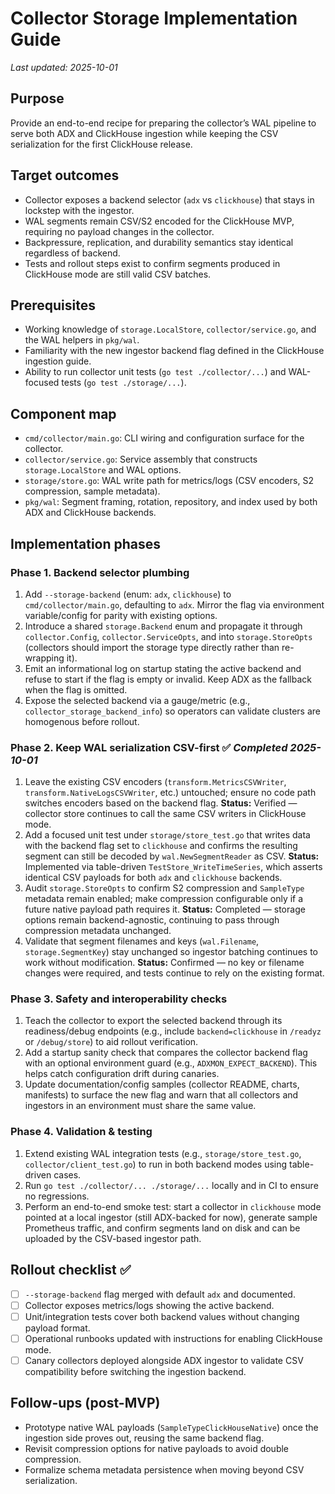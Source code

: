 # Collector Storage Implementation Guide

_Last updated: 2025-10-01_

## Purpose

Provide an end-to-end recipe for preparing the collector’s WAL pipeline to serve both ADX and ClickHouse ingestion while keeping the CSV serialization for the first ClickHouse release.

## Target outcomes

- Collector exposes a backend selector (`adx` vs `clickhouse`) that stays in lockstep with the ingestor.
- WAL segments remain CSV/S2 encoded for the ClickHouse MVP, requiring no payload changes in the collector.
- Backpressure, replication, and durability semantics stay identical regardless of backend.
- Tests and rollout steps exist to confirm segments produced in ClickHouse mode are still valid CSV batches.

## Prerequisites

- Working knowledge of `storage.LocalStore`, `collector/service.go`, and the WAL helpers in `pkg/wal`.
- Familiarity with the new ingestor backend flag defined in the ClickHouse ingestion guide.
- Ability to run collector unit tests (`go test ./collector/...`) and WAL-focused tests (`go test ./storage/...`).

## Component map

- `cmd/collector/main.go`: CLI wiring and configuration surface for the collector.
- `collector/service.go`: Service assembly that constructs `storage.LocalStore` and WAL options.
- `storage/store.go`: WAL write path for metrics/logs (CSV encoders, S2 compression, sample metadata).
- `pkg/wal`: Segment framing, rotation, repository, and index used by both ADX and ClickHouse backends.

## Implementation phases

### Phase 1. Backend selector plumbing

1. Add `--storage-backend` (enum: `adx`, `clickhouse`) to `cmd/collector/main.go`, defaulting to `adx`. Mirror the flag via environment variable/config for parity with existing options.
2. Introduce a shared `storage.Backend` enum and propagate it through `collector.Config`, `collector.ServiceOpts`, and into `storage.StoreOpts` (collectors should import the storage type directly rather than re-wrapping it).
3. Emit an informational log on startup stating the active backend and refuse to start if the flag is empty or invalid. Keep ADX as the fallback when the flag is omitted.
4. Expose the selected backend via a gauge/metric (e.g., `collector_storage_backend_info`) so operators can validate clusters are homogenous before rollout.

### Phase 2. Keep WAL serialization CSV-first ✅ _Completed 2025-10-01_

1. Leave the existing CSV encoders (`transform.MetricsCSVWriter`, `transform.NativeLogsCSVWriter`, etc.) untouched; ensure no code path switches encoders based on the backend flag. **Status:** Verified — collector store continues to call the same CSV writers in ClickHouse mode.
2. Add a focused unit test under `storage/store_test.go` that writes data with the backend flag set to `clickhouse` and confirms the resulting segment can still be decoded by `wal.NewSegmentReader` as CSV. **Status:** Implemented via table-driven `TestStore_WriteTimeSeries`, which asserts identical CSV payloads for both `adx` and `clickhouse` backends.
3. Audit `storage.StoreOpts` to confirm S2 compression and `SampleType` metadata remain enabled; make compression configurable only if a future native payload path requires it. **Status:** Completed — storage options remain backend-agnostic, continuing to pass through compression metadata unchanged.
4. Validate that segment filenames and keys (`wal.Filename`, `storage.SegmentKey`) stay unchanged so ingestor batching continues to work without modification. **Status:** Confirmed — no key or filename changes were required, and tests continue to rely on the existing format.

### Phase 3. Safety and interoperability checks

1. Teach the collector to export the selected backend through its readiness/debug endpoints (e.g., include `backend=clickhouse` in `/readyz` or `/debug/store`) to aid rollout verification.
2. Add a startup sanity check that compares the collector backend flag with an optional environment guard (e.g., `ADXMON_EXPECT_BACKEND`). This helps catch configuration drift during canaries.
3. Update documentation/config samples (collector README, charts, manifests) to surface the new flag and warn that all collectors and ingestors in an environment must share the same value.

### Phase 4. Validation & testing

1. Extend existing WAL integration tests (e.g., `storage/store_test.go`, `collector/client_test.go`) to run in both backend modes using table-driven cases.
2. Run `go test ./collector/... ./storage/...` locally and in CI to ensure no regressions.
3. Perform an end-to-end smoke test: start a collector in `clickhouse` mode pointed at a local ingestor (still ADX-backed for now), generate sample Prometheus traffic, and confirm segments land on disk and can be uploaded by the CSV-based ingestor path.

## Rollout checklist ✅

- [ ] `--storage-backend` flag merged with default `adx` and documented.
- [ ] Collector exposes metrics/logs showing the active backend.
- [ ] Unit/integration tests cover both backend values without changing payload format.
- [ ] Operational runbooks updated with instructions for enabling ClickHouse mode.
- [ ] Canary collectors deployed alongside ADX ingestor to validate CSV compatibility before switching the ingestion backend.

## Follow-ups (post-MVP)

- Prototype native WAL payloads (`SampleTypeClickHouseNative`) once the ingestion side proves out, reusing the same backend flag.
- Revisit compression options for native payloads to avoid double compression.
- Formalize schema metadata persistence when moving beyond CSV serialization.
